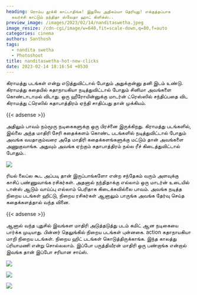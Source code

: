 ```yaml
---
heading: ரொம்ப தூக்கி காட்டாதிங்க! இதுவே அதிகம்மா தெரியுது! எக்குத்தப்பாக
  கவர்ச்சி காட்டும் நந்திதா ஸ்வேதா ஹாட் கிளிக்ஸ்..
preview_image: /images/2023/02/14/nanditaswetha.jpeg
image_resize: /cdn-cgi/image/w=640,fit=scale-down,q=80,f=auto
categories: cinema
authors: Santhosh
tags:
  - nandita swetha
  - Photoshoot
title: nanditaswetha-hot-new-clicks
date: 2023-02-14 18:16:54 +0530
---
```

கிராமத்து படங்கள் என்று எடுத்துவிட்டால் போதும் அதுக்குன்னு தனி இடம் உண்டு. கிராமத்து கதையில் கதாநாயகியா நடித்துவிட்டால் போதும் சினிமா அவங்களை கொண்டாடாமல் விடாது. ஒரு ஹீரோயின்னுக்கு மாடர்ன் ட்ரெஸ்ஸில் சந்திப்பதை விட கிராமத்து ட்ரெஸில் கதாபாத்திரம் ஏந்தி சாதிப்பது தான் முக்கியம். 

{{< adsense >}}

அதிலும் பாவம் நம்மூரு நடிகைகளுக்கு ஒரு பிரச்னை இருக்கிறது. கிராமத்து படங்களில், இல்லை அந்த மாதிரி சேரி கதைக்களம் கொண்ட படங்களில் நடித்துவிட்டால் போதும் அவங்க வயதாகும்வரை அதே மாதிரி கதைக்களங்களுக்கு மட்டும் தான் அவங்களை அணுகுவாங்க. அதுவும் அவங்க ஏற்கும் கதாபாத்திரம் நல்ல ரீச் கிடைத்துவிட்டால் போதும்..



![](/images/2023/02/14/nanditaswetha-hot-new-clicks.jpeg)

ரியல் லைப்ல கூட அப்படி தான் இருப்பாங்களோ என்ற சந்தேகம் வரும் அளவுக்கு காசிப் பண்ணுவாங்க ரசிகர்கள். அதனால் நந்திதாக்கு எல்லாம் ஒரு மாடர்ன் உடையில் டான்ஸ் ஆடும் வாய்ப்பு எல்லாம் பெரிதாக கிடைக்கவில்லை பாவம். அவங்க நடித்த நிறைய படங்கள் ஹிட்டு, நிறைய ரசிகர்கள் ஆனாலும் பாருங்க அவங்க தேர்வு செய்த கதைக்களத்தால் வந்த வினை.

{{< adsense >}}

ஆனால் வந்த புதுசில் இவங்கள மாதிரி அடுத்தடுத்து படம் கமிட் ஆன நடிகையை பார்க்க முடியாது. பின்னர் தெலுங்கில் நிறைய படங்கள் புன்னகை. action கதாநாயகியா மாறி நிறைய படங்கள். நிறைய ஹிட் படங்கள் கொடுத்திருக்காங்க. இந்த காலத்து ப்ரியாமணி என்று சொல்லலாம். இப்போ பருத்திவீரன் மாதிரி ஒரு பண்றாங்க என்றால் இவங்க தான் இப்போ சரியான சாய்ஸ்.

![](/images/2023/02/14/nanditaswetha-hot-new-clicks2.jpeg)

![](/images/2023/02/14/nanditaswetha-hot-new-clicks4.jpeg)

![](/images/2023/02/14/nanditaswetha-hot-new-clickss.jpeg)